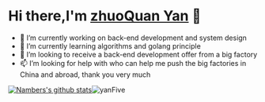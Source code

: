 # Hi there,I'm [zhuoQuan Yan](https://blog.youis.top) 👋  
- 👀  I’m currently working on back-end development and system design
- 🌱  I’m currently learning algorithms and golang principle
- 💞️  I’m looking to receive a back-end development offer from a big factory
- 📫  I’m looking for help with who can help me push the big factories in China and abroad, thank you very much

[![Nambers's github stats](https://github-readme-stats.vercel.app/api?username=zhuoquany&show_icons=true)](https://github.com/anuraghazra/github-readme-stats)![yanFive](https://github-readme-stats.vercel.app/api/top-langs/?username=zhuoquany&layout=compact&hide_border=true&langs_count=10)
